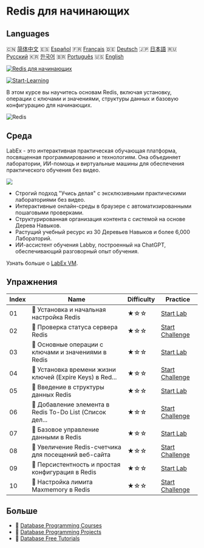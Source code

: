 # Redis для начинающих

## Languages

🇨🇳 [简体中文](README_zh.md) 🇪🇸 [Español](README_es.md) 🇫🇷 [Français](README_fr.md) 🇩🇪 [Deutsch](README_de.md) 🇯🇵 [日本語](README_ja.md) 🇷🇺 [Русский](README_ru.md) 🇰🇷 [한국어](README_ko.md) 🇧🇷 [Português](README_pt.md) 🇺🇸 [English](README.md) 

[![Redis для начинающих](https://cover-creator.labex.io/redis-for-beginners.png?lang=ru)](https://labex.io/ru/courses/redis-for-beginners)

[![Start-Learning](https://img.shields.io/badge/Start-Learning-whitesmoke?style=for-the-badge)](https://labex.io/ru/courses/redis-for-beginners)

В этом курсе вы научитесь основам Redis, включая установку, операции с ключами и значениями, структуры данных и базовую конфигурацию для начинающих.

![Redis](https://img.shields.io/badge/Redis-whitesmoke?style=for-the-badge&logo=redis)


## Среда

LabEx - это интерактивная практическая обучающая платформа, посвященная программированию и технологиям. Она объединяет лаборатории, ИИ-помощь и виртуальные машины для обеспечения практического обучения без видео.

![](https://tutorial-screenshot.getvm.io/images/vm-1725247253.png)

- Строгий подход "Учись делая" с эксклюзивными практическими лабораториями без видео.
- Интерактивные онлайн-среды в браузере с автоматизированными пошаговыми проверками.
- Структурированная организация контента с системой на основе Дерева Навыков.
- Растущий учебный ресурс из 30 Деревьев Навыков и более 6,000 Лабораторий.
- ИИ-ассистент обучения Labby, построенный на ChatGPT, обеспечивающий разговорный опыт обучения.

Узнать больше о [LabEx VM](https://support.labex.io/using-labex/virtual-machine).

## Упражнения

|   Index | Name                                                     | Difficulty   | Practice                                                                                                                            |
|---------|----------------------------------------------------------|--------------|-------------------------------------------------------------------------------------------------------------------------------------|
|      01 | 📖 Установка и начальная настройка Redis                 | ★☆☆          | <a target='_blank' href='https://labex.io/ru/tutorials/redis-installation-and-initial-setup-of-redis-552075'>Start Lab</a>          |
|      02 | 🎯 Проверка статуса сервера Redis                        | ★☆☆          | <a target='_blank' href='https://labex.io/ru/tutorials/redis-verify-redis-server-status-552152'>Start Challenge</a>                 |
|      03 | 📖 Основные операции с ключами и значениями в Redis      | ★☆☆          | <a target='_blank' href='https://labex.io/ru/tutorials/redis-basic-key-value-operations-in-redis-552077'>Start Lab</a>              |
|      04 | 🎯 Установка времени жизни ключей (Expire Keys) в Red... | ★☆☆          | <a target='_blank' href='https://labex.io/ru/tutorials/redis-expire-keys-in-redis-cache-552156'>Start Challenge</a>                 |
|      05 | 📖 Введение в структуры данных Redis                     | ★☆☆          | <a target='_blank' href='https://labex.io/ru/tutorials/redis-introduction-to-redis-data-structures-552078'>Start Lab</a>            |
|      06 | 🎯 Добавление элемента в Redis To-Do List (Список дел... | ★☆☆          | <a target='_blank' href='https://labex.io/ru/tutorials/redis-add-item-to-redis-to-do-list-552161'>Start Challenge</a>               |
|      07 | 📖 Базовое управление данными в Redis                    | ★☆☆          | <a target='_blank' href='https://labex.io/ru/tutorials/redis-basic-data-management-in-redis-552076'>Start Lab</a>                   |
|      08 | 🎯 Увеличение Redis-счетчика для посещений веб-сайта     | ★☆☆          | <a target='_blank' href='https://labex.io/ru/tutorials/redis-increment-redis-counter-for-website-visits-552163'>Start Challenge</a> |
|      09 | 📖 Персистентность и простая конфигурация в Redis        | ★☆☆          | <a target='_blank' href='https://labex.io/ru/tutorials/redis-persistence-and-simple-configuration-in-redis-552079'>Start Lab</a>    |
|      10 | 🎯 Настройка лимита Maxmemory в Redis                    | ★☆☆          | <a target='_blank' href='https://labex.io/ru/tutorials/redis-configure-redis-maxmemory-limit-552162'>Start Challenge</a>            |

## Больше

- 🔗 [Database Programming Courses](https://github.com/labex-labs/awesome-programming-courses)
- 🔗 [Database Programming Projects](https://github.com/labex-labs/awesome-programming-projects)
- 🔗 [Database Free Tutorials](https://github.com/labex-labs/redis-free-tutorials)

